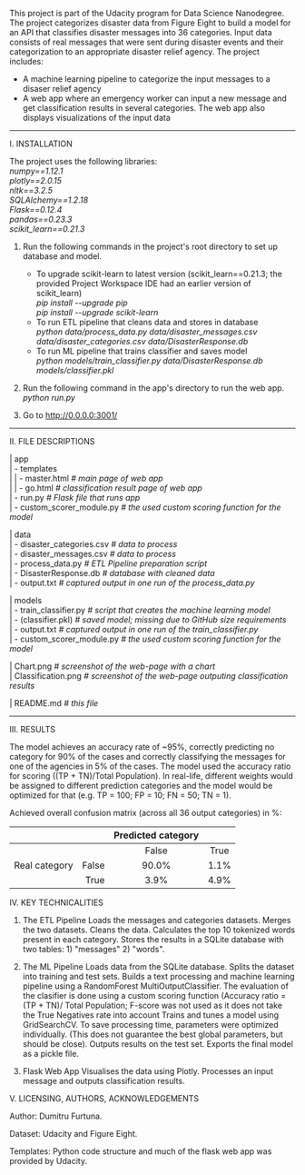 This project is part of the Udacity program for Data Science Nanodegree. The project categorizes disaster data from Figure Eight to build a model for an API that classifies disaster messages into 36 categories. Input data consists of real messages that were sent during disaster events and their categorization to an appropriate disaster relief agency. 
The project includes:
- A machine learning pipeline to categorize the input messages to a disaser relief agency
- A web app where an emergency worker can input a new message and get classification results in several categories. The web app also displays visualizations of the input data


-----
I. INSTALLATION

The project uses the following libraries:<br>
*numpy==1.12.1 <br>
plotly==2.0.15 <br>
nltk==3.2.5 <br>
SQLAlchemy==1.2.18 <br>
Flask==0.12.4 <br>
pandas==0.23.3 <br>
scikit_learn==0.21.3*

1. Run the following commands in the project's root directory to set up database and model.
	- To upgrade scikit-learn to latest version (scikit_learn==0.21.3; the provided Project Workspace IDE had an earlier version of scikit_learn) <br>
		*pip install --upgrade pip* <br>
		*pip install --upgrade scikit-learn* <br>
	- To run ETL pipeline that cleans data and stores in database <br>
		*python data/process_data.py data/disaster_messages.csv data/disaster_categories.csv data/DisasterResponse.db* <br>
	- To run ML pipeline that trains classifier and saves model <br>
		*python models/train_classifier.py data/DisasterResponse.db models/classifier.pkl* <br>

2. Run the following command in the app's directory to run the web app.<br>
	*python run.py*

3. Go to http://0.0.0.0:3001/


-----
II. FILE DESCRIPTIONS

| app <br>
| - templates <br>
|   | - master.html *# main page of web app <br>*
|   | - go.html *# classification result page of web app <br>*
| - run.py *# Flask file that runs app <br>*
| - custom_scorer_module.py *# the used custom scoring function for the model <br>*

| data <br>
| - disaster_categories.csv *# data to process <br>*
| - disaster_messages.csv *# data to process <br>*
| - process_data.py *# ETL Pipeline preparation script <br>*
| - DisasterResponse.db *# database with cleaned data <br>*
| - output.txt *# captured output in one run of the process_data.py <br>*

| models <br>
| - train_classifier.py *# script that creates the machine learning model <br>*
| - (classifier.pkl) *# saved model; missing due to GitHub size requirements <br>*
| - output.txt *# captured output in one run of the train_classifier.py <br>*
| - custom_scorer_module.py *# the used custom scoring function for the model <br>*

| Chart.png  *# screenshot of the web-page with a chart <br>*
| Classification.png  *# screenshot of the web-page outputing classification results <br>*

| README.md *# this file*


-----
III. RESULTS

The model achieves an accuracy rate of ~95%, correctly predicting no category for 90% of the cases and correctly classifying the messages for one of the agencies in 5% of the cases. The model used the accuracy ratio for scoring ((TP + TN)/Total Population). In real-life, different weights would be assigned to different prediction categories and the model would be optimized for that (e.g. TP = 100; FP = 10; FN = 50; TN = 1).

Achieved overall confusion matrix (across all 36 output categories) in %:<br>

| 		|	| Predicted category	|	|
|---------------|------:|:---------------------:|:-----:|
| 		|	| False			|True	|
| Real category	|False	| 90.0% 		| 1.1%	|
|               |True	| 3.9%	 		| 4.9%	|


IV. KEY TECHNICALITIES

1. The ETL Pipeline
	Loads the messages and categories datasets.
	Merges the two datasets.
	Cleans the data.
	Calculates the top 10 tokenized words present in each category.
	Stores the results in a SQLite database with two tables: 1) "messages" 2) "words".

2. The ML Pipeline
	Loads data from the SQLite database.
	Splits the dataset into training and test sets.
	Builds a text processing and machine learning pipeline using a RandomForest MultiOutputClassifier. The evaluation of the clasifier is done using a custom scoring function (Accuracy ratio = (TP + TN)/ Total Population; F-score was not used as it does not take the True Negatives rate into account
	Trains and tunes a model using GridSearchCV. To save processing time, parameters were optimized individually. (This does not guarantee the best global parameters, but should be close).
	Outputs results on the test set.
	Exports the final model as a pickle file.

3. Flask Web App
	Visualises the data using Plotly.
	Processes an input message and outputs classification results.

V. LICENSING, AUTHORS, ACKNOWLEDGEMENTS

Author: Dumitru Furtuna.

Dataset: Udacity and Figure Eight.

Templates: Python code structure and much of the flask web app was provided by Udacity.
